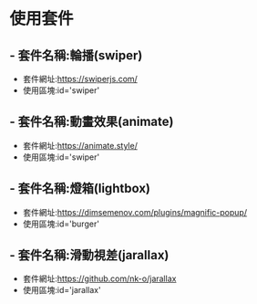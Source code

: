 # 使用套件

## - 套件名稱:輪播(swiper)

- 套件網址:https://swiperjs.com/
- 使用區塊:id='swiper'

## - 套件名稱:動畫效果(animate)

- 套件網址:https://animate.style/
- 使用區塊:id='swiper'

## - 套件名稱:燈箱(lightbox)

- 套件網址:https://dimsemenov.com/plugins/magnific-popup/
- 使用區塊:id='burger'

## - 套件名稱:滑動視差(jarallax)

- 套件網址:https://github.com/nk-o/jarallax
- 使用區塊:id='jarallax'
